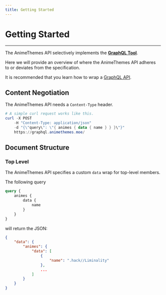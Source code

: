 ```yaml
---
title: Getting Started
---
```


# Getting Started

---

The AnimeThemes API selectively implements the [**GraphQL Tool**](https://graphql.org).

Here we will provide an overview of where the AnimeThemes API adheres to or deviates from the specification.

It is recommended that you learn how to wrap a [GraphQL API](https://graphql.org/learn/).

## Content Negotiation

The AnimeThemes API needs a `Content-Type` header.

```powershell
# A simple curl request works like this.
curl -X POST
    -H "Content-Type: application/json"
    -d "{\"query\": \"{ animes { data { name } } }\"}"
    https://graphql.animethemes.moe/
```

## Document Structure

### Top Level

The AnimeThemes API specifies a custom `data` wrap for top-level members.

The following query
```graphql
query {
    animes {
        data {
            name
        }
    }
}
```
will return the JSON:
```json
{
    "data": {
        "animes": {
            "data": [
                {
                    "name": ".hack//Liminality"
                },
                ...
            ]
        }
    }
}
```